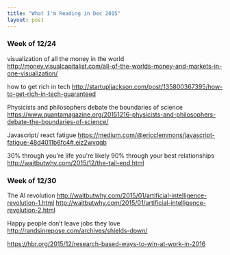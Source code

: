 ```yaml
---
title: "What I'm Reading in Dec 2015"
layout: post
---
```


### Week of 12/24

visualization of all the money in the world
http://money.visualcapitalist.com/all-of-the-worlds-money-and-markets-in-one-visualization/

how to get rich in tech
http://startupljackson.com/post/135800367395/how-to-get-rich-in-tech-guaranteed

Physicists and philosophers debate the boundaries of science
https://www.quantamagazine.org/20151216-physicists-and-philosophers-debate-the-boundaries-of-science/

Javascript/ react fatigue
https://medium.com/@ericclemmons/javascript-fatigue-48d4011b6fc4#.eiz2wvqqb


30% through you're life you're likely 90% through your best relationships
http://waitbutwhy.com/2015/12/the-tail-end.html

### Week of 12/30

The AI revolution
http://waitbutwhy.com/2015/01/artificial-intelligence-revolution-1.html
http://waitbutwhy.com/2015/01/artificial-intelligence-revolution-2.html

Happy people don’t leave jobs they love
http://randsinrepose.com/archives/shields-down/

https://hbr.org/2015/12/research-based-ways-to-win-at-work-in-2016
